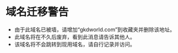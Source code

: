 # 域名迁移警告
- 由于此域名已被墙，请增加“gkdworld.com”到收藏夹并删除该地址。   
- 此域名将在不久后废弃，看到此消息请告诉其他人。   
- 该域名将不会跳转到现用域名，请自行记录并访问。
